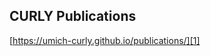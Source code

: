 ## CURLY Publications

[https://umich-curly.github.io/publications/][1]

[1]:https://umich-curly.github.io/publications/
